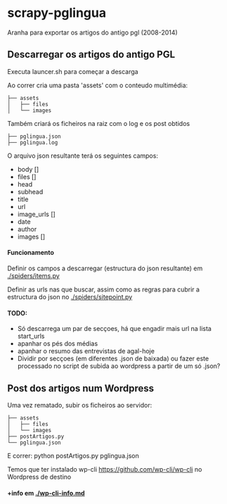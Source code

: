 # scrapy-pglingua

Aranha para exportar os artigos do antigo pgl (2008-2014)

## Descarregar os artigos do antigo PGL

Executa launcer.sh para começar a descarga

Ao correr cria uma pasta 'assets' com o conteudo multimédia:
```
├── assets
│   ├── files
│   └── images
```

Também criará os ficheiros na raiz com o log e os post obtidos
```
├── pglingua.json
├── pglingua.log
```

O arquivo json resultante terá os seguintes campos:
 - body []
 - files []
 - head
 - subhead
 - title
 - url
 - image_urls []
 - date
 - author
 - images []

#### Funcionamento
Definir os campos a descarregar (estructura do json resultante) em [./spiders/items.py](../spiders/items.py)

Definir as urls nas que buscar, assim como as regras para cubrir a estructura do json no [./spiders/sitepoint.py](./spiders/sitepoint.py)

#### TODO:
 - Só descarrega um par de secçoes, há que engadir mais url na lista start_urls
 - apanhar os pés dos médias
 - apanhar o resumo das entrevistas de agal-hoje
 - Dividir por secçoes (em diferentes .json de baixada) ou fazer este processado no script de subida ao wordpress a partir de um só .json?

## Post dos artigos num Wordpress

Uma vez rematado, subir os ficheiros ao servidor:
```
├── assets
│   ├── files
│   └── images
├── postArtigos.py
└── pglingua.json
```

E correr:
python postArtigos.py pglingua.json

Temos que ter instalado wp-cli https://github.com/wp-cli/wp-cli no Wordpress de destino

#### +info em [./wp-cli-info.md](./wp-cli-info.md)
